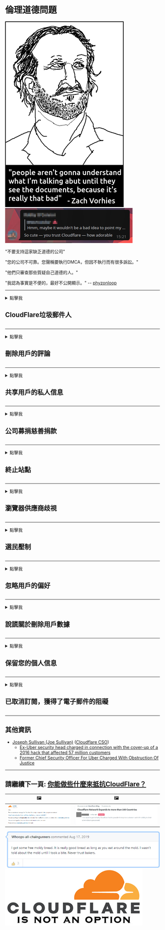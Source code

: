 # 倫理道德問題

![](../image/itsreallythatbad.jpg)
![](../image/telegram/c81238387627b4bfd3dcd60f56d41626.jpg)

"不要支持這家缺乏道德的公司"

"您的公司不可靠。您聲稱要執行DMCA，但因不執行而有很多訴訟。"

"他們只審查那些質疑自己道德的人。"

"我認為事實是不便的，最好不公開顯示。"  -- [phyzonloop](https://twitter.com/phyzonloop)


---


<details>
<summary>點擊我

## CloudFlare垃圾郵件人
</summary>


Cloudflare正在向非Cloudflare用戶發送垃圾郵件。

- 僅向選擇加入的訂戶發送電子郵件
- 當用戶說“停止”時，然後停止發送電子郵件

就這麼簡單。但是Cloudflare不在乎。
Cloudflare表示，使用他們的服務可以阻止所有垃圾郵件發送者或攻擊者。
我們如何在不激活Cloudflare的情況下停止Cloudflare？


| 🖼 | 🖼 |
| --- | --- |
| ![](../image/cfspam01.jpg) | ![](../image/cfspam03.jpg) |
| ![](../image/cfspam02.jpg) | ![](../image/cfspambrittany.jpg)<br>![](../image/cfspamtwtr.jpg) |

</details>

---

<details>
<summary>點擊我

## 刪除用戶的評論
</summary>


Cloudflare審查員負面評論。
如果您在Twitter上發布反Cloudflare文本，則有機會收到Cloudflare員工的回复，內容為“不，不是”。
如果您在任何評論網站上發布否定評論，他們將嘗試對其進行審查。


| 🖼 | 🖼 |
| --- | --- |
| ![](../image/cfcenrev_01.jpg)<br>![](../image/cfcenrev_02.jpg) | ![](../image/cfcenrev_03.jpg) |

</details>

---

<details>
<summary>點擊我

## 共享用戶的私人信息
</summary>


Cloudflare有一個嚴重的騷擾問題。
Cloudflare分享那些抱怨託管站點的人的個人信息。
他們有時會要求您提供真實的ID。
如果您不想受到騷擾，毆打，毆打或殺害，則最好遠離Cloudflared網站。


| 🖼 | 🖼 |
| --- | --- |
| ![](../image/cfdox_what.jpg) | ![](../image/cfdox_swat.jpg) |
| ![](../image/cfdox_kill.jpg) | ![](../image/cfdox_threat.jpg) |
| ![](../image/cfdox_dox.jpg) | ![](../image/cfdox_ex1.jpg) |
| ![](../image/cfabuseform.jpg) | ![](../image/cfdox_ex2.jpg) |

</details>

---

<details>
<summary>點擊我

## 公司募捐慈善捐款
</summary>


CloudFlare要求慈善捐款。
令人震驚的是，一家美國公司會與有良好理由的非營利組織一起請求慈善。
如果您喜歡阻止別人或浪費別人的時間，則可能需要為Cloudflare員工訂購一些比薩餅。


![](../image/cfdonate.jpg)

</details>

---

<details>
<summary>點擊我

## 終止站點
</summary>


如果您的站點突然關閉，該怎麼辦？
有報導稱，Cloudflare正在默默地刪除用戶的配置或在沒有任​​何警告的情況下停止服務。
我們建議您找到更好的提供商。

![](../image/cftmnt.jpg)

</details>

---

<details>
<summary>點擊我

## 瀏覽器供應商歧視
</summary>


CloudFlare為使用Firefox的用戶提供了優先待遇，同時對非Tor瀏覽器的用戶提供了對Tor的敵對待遇。
有權拒絕執行非免費javascript的Tor用戶也將受到敵對待遇。
這種訪問不平等是網絡中立性濫用和權力濫用。

![](../image/browdifftbcx.gif)

- 左：Tor瀏覽器，右：Chrome。相同的IP地址。

![](../image/browserdiff.jpg)

- 左：Tor瀏覽器Javascript已禁用，Cookie已啟用
- 右：啟用Chrome Javascript，禁用Cookie

![](../image/cfsiryoublocked.jpg)

- QuteBrowser（小型瀏覽器），不帶Tor（Clearnet IP）

![](../image/lynx_cloudflare.gif)

- Lynx


| ***瀏覽器*** | ***接診*** |
| --- | --- |
| Tor Browser (啟用Javascript) | 允許訪問 |
| Firefox (啟用Javascript) | 訪問降級 |
| Chromium (啟用Javascript) | 訪問降級 |
| Chromium or Firefox (禁用了Javascript) | 拒絕訪問 |
| Chromium or Firefox (Cookie已禁用) | 拒絕訪問 |
| QuteBrowser | 拒絕訪問 |
| lynx | 拒絕訪問 |
| w3m | 拒絕訪問 |
| wget | 拒絕訪問 |


為什麼不使用音頻按鈕來解決簡單的挑戰？

是的，有一個音頻按鈕，但始終不能在Tor上使用。
單擊該消息，您將收到此消息:

```
稍後再試
您的計算機或網絡可能正在發送自動查詢。
為了保護我們的用戶，我們目前無法處理您的請求。
有關更多詳細信息，請訪問我們的幫助頁面
```

</details>

---

<details>
<summary>點擊我

## 選民壓制
</summary>


美國各州的選民最終通過居住國的國務卿網站註冊投票。
由共和黨控制的州務卿辦公室通過Cloudflare代理州務卿的網站來壓制選民。
Cloudflare對Tor用戶的敵視態度，其MITM作為全球集中監視點的位置以及其不利的整體作用，使準選民不願登記。
自由主義者尤其傾向於擁抱隱私。
選民登記表收集有關選民的政治傾向，個人實際住址，社會安全號碼和出生日期的敏感信息。
大多數州隻公開提供這些信息的一部分，但是當有人進行投票時，Cloudflare會看到所有這些信息。

請注意，紙質註冊不會繞過Cloudflare，因為國務卿數據輸入工作人員可能會使用Cloudflare網站輸入數據。

| 🖼 | 🖼 |
| --- | --- |
| ![](../image/cfvotm_01.jpg) | ![](../image/cfvotm_02.jpg) |

- Change.org是一個著名的網站，用於收集選票並採取行動。
“各地的人們都在發起運動，動員支持者，並與決策者合作以尋求解決方案。”
不幸的是，由於Cloudflare的攻擊性過濾器，許多人根本無法查看change.org。
他們被禁止簽署請願書，從而將他們排除在民主進程之外。
使用其他非Cloudflared平台（例如OpenPetition）有助於解決該問題。

| 🖼 | 🖼 |
| --- | --- |
| ![](../image/changeorgasn.jpg) | ![](../image/changeorgtor.jpg) |

- Cloudflare的“雅典計劃”為州和地方選舉網站提供免費的企業級保護。
他們說“他們的選民可以訪問選舉信息和選民登記表”，但這是一個謊言，因為許多人根本無法瀏覽該網站。

</details>

---

<details>
<summary>點擊我

## 忽略用戶的偏好
</summary>


如果您選擇退出，則希望您不會收到有關該郵件的電子郵件。
Cloudflare會忽略用戶的偏好，並在未經客戶同意的情況下與第三方公司共享數據。
如果您使用他們的免費計劃，他們有時會向您發送電子郵件，要求購買每月訂閱。

![](../image/cfviopl_tp.jpg)

</details>

---

<details>
<summary>點擊我

## 說謊關於刪除用戶數據
</summary>


根據這位前cloudflare客戶的博客，Cloudflare謊言要刪除帳戶。
如今，許多公司在您關閉或刪除帳戶後都會保留您的數據。
大多數優秀公司的隱私政策中都提到了這一點。
耀斑？沒有。

```
2019-08-05 CloudFlare向我發送了確認，他們已經刪除了我的帳戶。
2019-10-02 我收到了CloudFlare的電子郵件，“因為我是客戶”
```

Cloudflare不了解“刪除”一詞。
如果確實刪除了該郵件，為什麼這位前客戶收到一封電子郵件？
他還提到Cloudflare的隱私政策沒有提及它。

```
他們的新隱私權政策沒有提及保留一年的數據。
```

![](../image/cfviopl_notdel.jpg)

如果Cloudflare的隱私政策是LIE，您如何信任他們？

- [自從我取消Cloudflare帳戶以來已經過去了一年](https://shkspr.mobi/blog/2020/09/dont-trust-cloudflare-with-your-personal-data/)

</details>

---

<details>
<summary>點擊我

## 保留您的個人信息
</summary>


刪除Cloudflare帳戶非常困難。

```
使用“帳戶”類別提交支持憑單，
並在郵件正文中請求刪除帳戶。
請求刪除之前，您的帳戶中不得包含任何域或信用卡。
```

您將收到此確認電子郵件。

![](../image/cf_deleteandkeep.jpg)

“我們已開始處理您的刪除請求”，但“我們將繼續存儲您的個人信息”。

您可以“信任”這個嗎？


- 如何取消您的Cloudflare帳戶

1. 登錄到您的Cloudflare儀表板。
2. 從儀表板上刪除所有區域（域）。
3. 點擊支持鏈接。
4. 發送新票。告訴他們您要關閉帳戶。
5. 等幾天
6. Cloudflare員工會要求您確認，以及決定離開Cloudflare的原因。
7. 再次發送回复。
8. 等幾天
9. 您將收到一條消息：我們已成功刪除您的帳戶


</details>

---

<details>
<summary>點擊我

## 已取消訂閱，獲得了電子郵件的阻礙
</summary>


用戶取消了他的流訂閱，現在他每天都會收到電子郵件提醒，以提醒他取消訂閱。
沒有取消訂閱按鈕。 你怎麼做這個停止？

![](../image/barrageemailcancelsubscription.jpg)

CloudFlare告訴本用戶聯繫支持並詢問要刪除的所有內容。

- [t](https://web.archive.org/web/20210412165334/https://twitter.com/JohnHaldson/status/1381651569247088650)

</details>

---

## 其他資訊

- [Joseph Sullivan (Joe Sullivan)](../cloudflare_inc/cloudflare_members.md) ([Cloudflare CSO](https://twitter.com/eastdakota/status/1296522269313785862))
  - [Ex-Uber security head charged in connection with the cover-up of a 2016 hack that affected 57 million customers](https://www.businessinsider.com/uber-data-hack-security-head-joe-sullivan-charged-cover-up-2020-8)
  - [Former Chief Security Officer For Uber Charged With Obstruction Of Justice](https://www.justice.gov/usao-ndca/pr/former-chief-security-officer-uber-charged-obstruction-justice)


---


## 請繼續下一頁:   [你能做些什麼來抵抗CloudFlare？](zt.action.md)

|  🖼  |  🖼 |
| --- | --- |
| ![](../image/cfcommunity_ban.jpg) | ![](../image/censor_cloudflare_blogcomment.jpg) |

![](../image/freemoldybread.jpg)
![](../image/cfisnotanoption.jpg)
